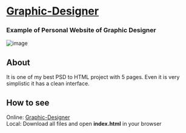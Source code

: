 # [Graphic-Designer](https://muhammadolim.github.io/Graphic-Designer/)
### Example of Personal Website of Graphic Designer <br />

![image](https://user-images.githubusercontent.com/58527269/178088082-52206004-a27d-45c2-9680-bf3f1b055c07.png)

## About
It is one of my best PSD to HTML project with 5 pages. Even it is very simplistic it has a clean interface.

## How to see
Online: [Graphic-Designer](https://muhammadolim.github.io/Graphic-Designer/) <br />
Local: Download all files and open **index.html** in your browser
